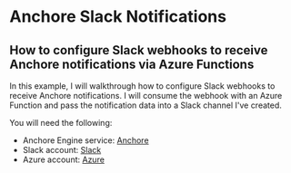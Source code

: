 # Anchore Slack Notifications

## How to configure Slack webhooks to receive Anchore notifications via Azure Functions

In this example, I will walkthrough how to configure Slack webhooks to receive Anchore notifications. I will consume the webhook with an Azure Function and pass the notification data into a Slack channel I've created.


You will need the following:

- Anchore Engine service: [Anchore](https:;//anchore.com)
- Slack account: [Slack](https://slack.com)
- Azure account: [Azure](https://azure.microsoft.com)

